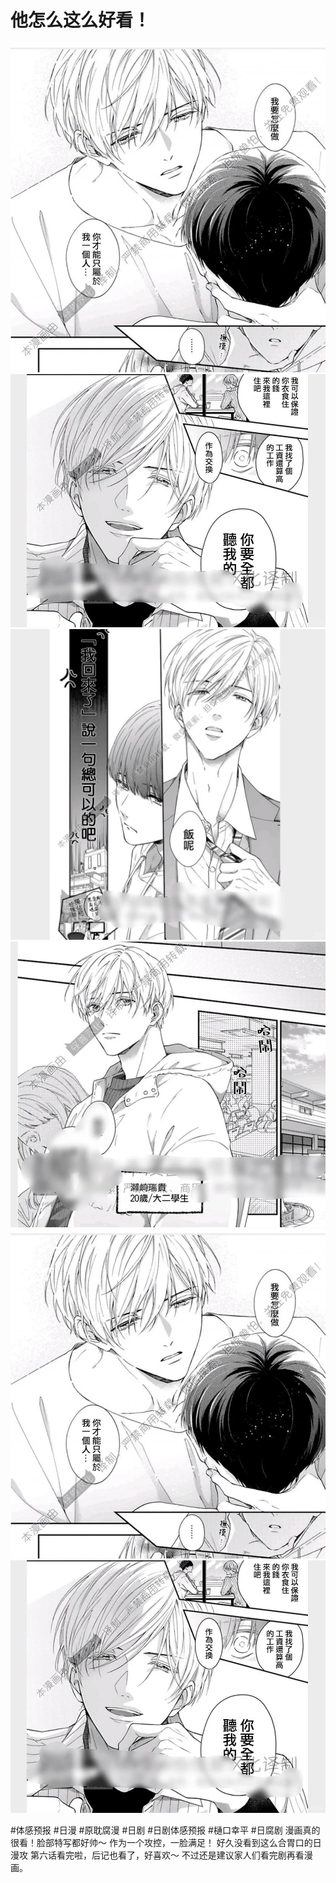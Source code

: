 # 他怎么这么好看！

![](img/25bce7cd-39ec-45ad-9d2d-81830f347752.jpg)
![](img/2010c59d-afc3-4274-8bc3-6654538fbd2e.jpg)
![](img/78529d22-ed62-4aea-a501-851f5f68521b.jpg)
![](img/476b2dc8-8072-4dbd-8711-900a9425a40d.jpg)
![](img/42ad2fc6-bde9-4d3d-9c36-a9b77343129a.jpg)
![](img/0a807630-8714-48db-ad21-e46963ae95da.jpg)

#体感预报 #日漫 #原耽腐漫 #日剧 #日剧体感预报 #樋口幸平 #日腐剧
漫画真的很看！脸部特写都好帅～
作为一个攻控，一脸满足！
好久没看到这么合胃口的日漫攻
第六话看完啦，后记也看了，好喜欢～
不过还是建议家人们看完剧再看漫画。